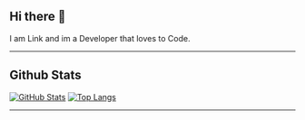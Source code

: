 ## Hi there 👋

I am Link and im a Developer that loves to Code.

---

## Github Stats
[![GitHub Stats](https://github-readme-stats.vercel.app/api?username=link-discord&show_icons=true&theme=tokyonight)]()
[![Top Langs](https://github-readme-stats.vercel.app/api/top-langs?username=link-discord&theme=tokyonight)]()

---
